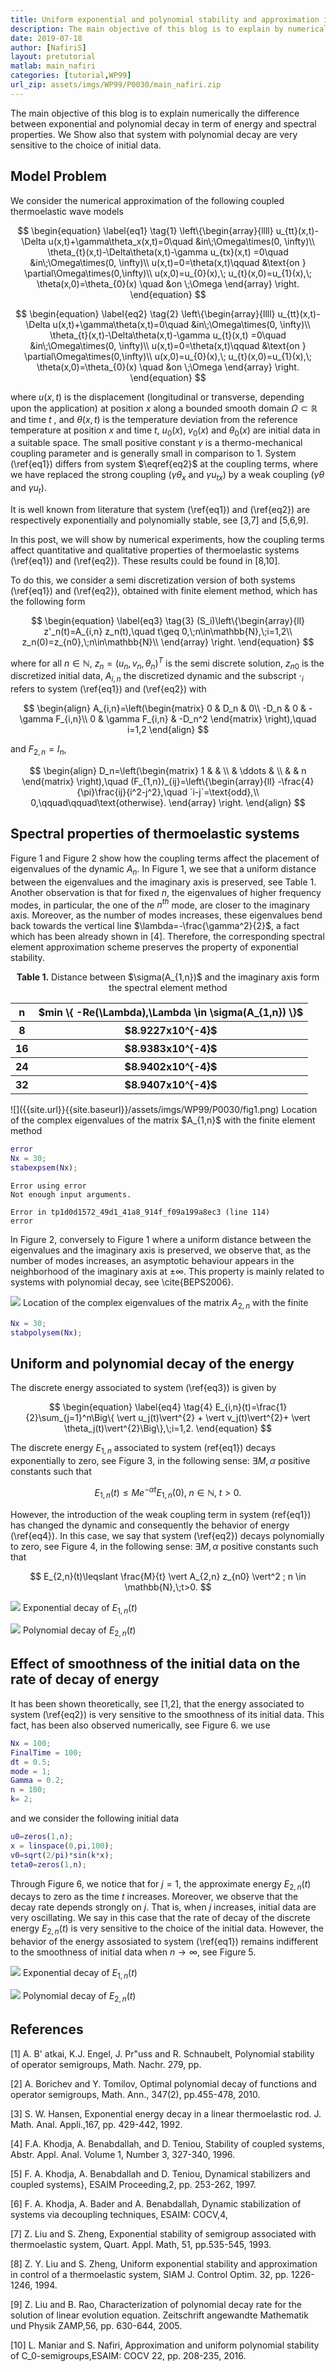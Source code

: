 ```yaml
---
title: Uniform exponential and polynomial stability and approximation in control of a thermoelastic model
description: The main objective of this blog is to explain by numerical experiments the difference between exponential and polynomial stability, and this, in terms of spectral properties and energy behavior. These results are in perfect agreement with our theory.
date: 2019-07-18
author: [NafiriS]
layout: pretutorial
matlab: main_nafiri
categories: [tutorial,WP99]
url_zip: assets/imgs/WP99/P0030/main_nafiri.zip
---
```


The main objective of this blog is to explain numerically the difference between exponential and polynomial decay in term of energy and spectral properties. We Show also that system with polynomial decay are very  sensitive to the choice of initial data.

## Model Problem


We consider the numerical approximation of the following coupled thermoelastic wave models


$$ \begin{equation} \label{eq1} \tag{1}  \left\{\begin{array}{llll}                       u_{tt}(x,t)- \Delta u(x,t)+\gamma\theta_x(x,t)=0\quad &in\;\Omega\times(0, \infty)\\ 		      \theta_{t}(x,t)-\Delta\theta(x,t)-\gamma u_{tx}(x,t) =0\quad &in\;\Omega\times(0, \infty)\\ 		      u(x,t)=0=\theta(x,t)\qquad &\text{on } \partial\Omega\times(0,\infty)\\ u(x,0)=u_{0}(x),\; u_{t}(x,0)=u_{1}(x),\; \theta(x,0)=\theta_{0}(x) \quad &on \;\Omega                      \end{array}                    \right. \end{equation} $$


$$ \begin{equation} \label{eq2} \tag{2}  \left\{\begin{array}{llll}                       u_{tt}(x,t)- \Delta u(x,t)+\gamma\theta(x,t)=0\quad &in\;\Omega\times(0, \infty)\\ 		      \theta_{t}(x,t)-\Delta\theta(x,t)-\gamma u_{t}(x,t) =0\quad &in\;\Omega\times(0, \infty)\\ 		      u(x,t)=0=\theta(x,t)\qquad &\text{on } \partial\Omega\times(0,\infty)\\ u(x,0)=u_{0}(x),\; u_{t}(x,0)=u_{1}(x),\; \theta(x,0)=\theta_{0}(x) \quad &on \;\Omega                      \end{array}                    \right. \end{equation} $$


where $u(x,t)$ is the displacement (longitudinal or transverse, depending upon the application) at position $x$ along a bounded smooth domain $\Omega\subset\mathbb{R}$ and time $t$ , and $\theta(x,t)$ is the temperature deviation from the reference temperature at position $x$ and time $t$, $u_0(x)$, $v_0(x)$ and $\theta_0(x)$ are initial data in a suitable space. The small positive constant $\gamma$ is a thermo-mechanical coupling parameter and is generally small in comparison to 1. System (\ref{eq1}) differs from system $\eqref{eq2}$ at the coupling terms, where we have replaced the strong coupling ($\gamma\theta_x$ and $\gamma u_{tx}$) by a weak coupling ($\gamma\theta$ and $\gamma u_{t}$).


It is well known from literature that system (\ref{eq1}) and (\ref{eq2}) are respectively exponentially and polynomially stable, see [3,7] and [5,6,9].


In this post, we will show by numerical experiments, how the coupling terms affect quantitative and qualitative properties of thermoelastic systems (\ref{eq1}) and (\ref{eq2}). These results could be found in [8,10].


To do this, we consider a semi discretization version of both systems (\ref{eq1}) and (\ref{eq2}), obtained with finite element method, which has the following form


$$ \begin{equation} \label{eq3} \tag{3}  (S_i)\left\{\begin{array}{ll}  z'_n(t)=A_{i,n} z_n(t),\quad t\geq 0,\;n\in\mathbb{N},\;i=1,2\\  z_n(0)=z_{n0},\;n\in\mathbb{N}\\ \end{array} \right. \end{equation} $$


where for all $n\in\mathbb{N}$, $z_n=(u_n,v_n,\theta_n)^T$ is the semi discrete solution, $z_{n0}$ is the discretized initial data, $A_{i,n}$ the discretized dynamic and the subscript $\cdot_i$ refers to system (\ref{eq1}) and (\ref{eq2}) with


$$ \begin{align} A_{i,n}=\left(\begin{matrix}                     0 & D_n & 0\\ 	       -D_n & 0 & -\gamma F_{i,n}\\ 		    0 & \gamma F_{i,n} & -D_n^2                    \end{matrix} \right),\quad i=1,2 \end{align} $$


and $F_{2,n}=I_n$,


$$ \begin{align} D_n=\left(\begin{matrix}                     1 &  & \\ 	        & \ddots &  \\ 		     &   & n                    \end{matrix} \right),\quad (F_{1,n})_{ij}=\left\{\begin{array}{ll}  -\frac{4}{\pi}\frac{ij}{i^2-j^2},\quad `i-j`=\text{odd},\\  0,\qquad\qquad\text{otherwise}. \end{array} \right. \end{align} $$

## Spectral properties of thermoelastic systems


Figure 1 and Figure 2 show how the coupling terms affect the placement of eigenvalues of the dynamic $A_{n}$. In Figure 1, we see that a uniform distance between the eigenvalues and the imaginary axis is preserved, see Table 1. Another observation is that for fixed $n$, the eigenvalues of higher frequency modes, in particular, the one of the $n^{th}$ mode, are closer to the imaginary axis. Moreover, as the number of modes increases, these eigenvalues bend back towards the vertical line $\lambda=-\frac{\gamma^2}{2}$, a fact which has been already shown in [4]. Therefore, the corresponding spectral element approximation scheme preserves the property of exponential stability.


<center> <strong>Table 1.</strong> Distance between $\sigma(A_{1,n})$ and the imaginary axis form the spectral element method</center>
<center>
<table align="center">
    <tr>
        <th>n</th>
        <th>$min \{ -Re(\Lambda),\Lambda \in \sigma(A_{1,n}) \}$</th>
    </tr>
    <tr>
        <th>8</th>
        <th>$8.9227x10^{-4}$</th>
    </tr>
    <tr>
        <th>16</th>
        <th>$8.9383x10^{-4}$</th>
    </tr>
    <tr>
        <th>24</th>
        <th>$8.9402x10^{-4}$</th>
    </tr>
    <tr>
        <th>32</th>
        <th>$8.9407x10^{-4}$</th>
    </tr>            
</table>
</center>
![]({{site.url}}{{site.baseurl}}/assets/imgs/WP99/P0030/fig1.png) Location of the complex eigenvalues of the matrix $A_{1,n}$ with the finite element method

```matlab
error
Nx = 30;
stabexpsem(Nx);
```


```
Error using error
Not enough input arguments.

Error in tp1d0d1572_49d1_41a8_914f_f09a199a8ec3 (line 114)
error

```


In Figure 2, conversely to Figure 1 where a uniform distance between the eigenvalues and the imaginary axis is preserved, we observe that, as the number of modes increases, an asymptotic behaviour appears in the neighborhood of the imaginary axis at $\pm\infty$. This property is mainly related to systems with polynomial decay, see \cite{BEPS2006}.


![]({{site.url}}{{site.baseurl}}/assets/imgs/WP99/P0030/fig2.png) Location of the complex eigenvalues of the matrix $A_{2,n}$ with the finite

```matlab
Nx = 30;
stabpolysem(Nx);
```

## Uniform and polynomial decay of the energy


The discrete energy associated to system (\ref{eq3}) is given by


$$ \begin{equation} \label{eq4} \tag{4} E_{i,n}(t)=\frac{1}{2}\sum_{j=1}^n\Big\{ \vert u_j(t)\vert^{2} + \vert v_j(t)\vert^{2}+ \vert \theta_j(t)\vert^{2}\Big\},\;i=1,2. \end{equation} $$


The discrete energy $E_{1,n}$ associated to system (ref{eq1}) decays exponentially to zero, see Figure 3, in the following sense: $\exists M,\alpha$ positive constants such that


$$ E_{1,n}(t)\leqslant Me^{-\alpha t}E_{1,n}(0),\;n\in\mathbb{N},\;t>0. $$


However, the introduction of the weak coupling term in system (ref{eq1}) has changed the dynamic and consequently the behavior of energy (\ref{eq4}). In this case, we say that system (\ref{eq2}) decays polynomially to zero, see Figure 4, in the following sense: $\exists M,\alpha$ positive constants such that


$$ E_{2,n}(t)\leqslant \frac{M}{t} \vert A_{2,n} z_{n0} \vert^2  ; n \in \mathbb{N},\;t>0. $$


![]({{site.url}}{{site.baseurl}}/assets/imgs/WP99/P0030/exp.png) Exponential decay of $E_{1,n}(t)$


![]({{site.url}}{{site.baseurl}}/assets/imgs/WP99/P0030/poly.png) Polynomial decay of $E_{2,n}(t)$

## Effect of smoothness of the initial data on the rate of decay of energy


It has been shown theoretically, see [1,2], that the energy associated to system (\ref{eq2}) is very sensitive to the smoothness of its initial data. This fact, has been also observed numerically, see Figure 6. we use

```matlab
Nx = 100;
FinalTime = 100;
dt = 0.5;
mode = 1;
Gamma = 0.2;
n = 100;
k= 2;
```


and we consider the following initial data

```matlab
u0=zeros(1,n);
x = linspace(0,pi,100);
v0=sqrt(2/pi)*sin(k*x);
teta0=zeros(1,n);
```


Through Figure 6, we notice that for $j = 1$, the approximate energy $E_{2,n}(t)$ decays to zero as the time $t$ increases. Moreover, we observe that the decay rate depends strongly on $j$. That is, when $j$ increases, initial data are very oscillating. We say in this case that the rate of decay of the discrete energy $E_{2,n}(t)$ is very sensitive to the choice of the initial data. However, the behavior of the energy assosiated to system (\ref{eq1}) remains indifferent to the smoothness of initial data when $n\to\infty$, see Figure 5.


![]({{site.url}}{{site.baseurl}}/assets/imgs/WP99/P0030/fig5.png)  Exponential decay of $E_{1,n}(t)$


![]({{site.url}}{{site.baseurl}}/assets/imgs/WP99/P0030/fig6.png)  Polynomial decay of $E_{2,n}(t)$






## References


[1] A. B\' atkai, K.J. Engel, J. Pr\"uss and R. Schnaubelt, Polynomial stability of operator semigroups, Math. Nachr. 279, pp.


[2] A. Borichev and Y. Tomilov, Optimal polynomial decay of functions and operator semigroups, Math. Ann., 347(2), pp.455-478, 2010.


[3] S. W. Hansen, Exponential energy decay in a linear thermoelastic rod. J. Math. Anal. Appli.,167, pp. 429-442, 1992.


[4] F.A. Khodja, A. Benabdallah, and D. Teniou, Stability of coupled systems, Abstr. Appl. Anal. Volume 1, Number 3, 327-340, 1996.


[5] F. A. Khodja, A. Benabdallah and D. Teniou, Dynamical stabilizers and coupled systems}, ESAIM Proceeding,2, pp. 253-262, 1997.


[6] F. A. Khodja, A. Bader and A. Benabdallah, Dynamic stabilization of systems via decoupling techniques, ESAIM: COCV,4,


[7] Z. Liu and S. Zheng, Exponential stability of semigroup associated with thermoelastic system, Quart. Appl. Math, 51, pp.535-545, 1993.


[8] Z. Y. Liu and S. Zheng, Uniform exponential stability and approximation in control of a thermoelastic system, SIAM J. Control Optim. 32, pp. 1226-1246, 1994.


[9] Z. Liu and B. Rao, Characterization of polynomial decay rate for the solution of linear evolution equation. Zeitschrift  angewandte Mathematik und Physik ZAMP,56, pp. 630-644, 2005.


[10] L. Maniar and S. Nafiri, Approximation and uniform polynomial stability of C_0-semigroups,ESAIM: COCV 22, pp. 208-235, 2016.

